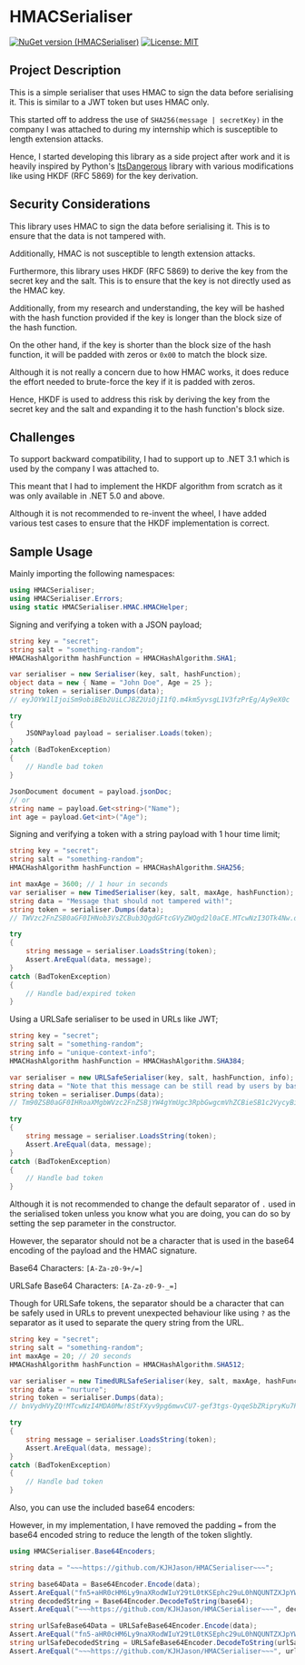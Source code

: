 # HMACSerialiser

[![NuGet version (HMACSerialiser)](https://img.shields.io/nuget/v/HMACSerialiser.svg)](https://www.nuget.org/packages/HMACSerialiser)
[![License: MIT](https://img.shields.io/badge/License-MIT-yellow.svg)](https://opensource.org/licenses/MIT)

## Project Description

This is a simple serialiser that uses HMAC to sign the data before serialising it. This is similar to a JWT token but uses HMAC only.

This started off to address the use of `SHA256(message | secretKey)` in the company I was attached to during my internship which is susceptible to length extension attacks.

Hence, I started developing this library as a side project after work and it is heavily inspired by Python's [ItsDangerous](https://github.com/pallets/itsdangerous) library with various modifications like using HKDF (RFC 5869) for the key derivation.

## Security Considerations

This library uses HMAC to sign the data before serialising it. This is to ensure that the data is not tampered with.

Additionally, HMAC is not susceptible to length extension attacks.

Furthermore, this library uses HKDF (RFC 5869) to derive the key from the secret key and the salt. This is to ensure that the key is not directly used as the HMAC key.

Additionally, from my research and understanding, the key will be hashed with the hash function provided if the key is longer than the block size of the hash function.

On the other hand, if the key is shorter than the block size of the hash function, it will be padded with zeros or `0x00` to match the block size.

Although it is not really a concern due to how HMAC works, it does reduce the effort needed to brute-force the key if it is padded with zeros.

Hence, HKDF is used to address this risk by deriving the key from the secret key and the salt and expanding it to the hash function's block size.

## Challenges

To support backward compatibility, I had to support up to .NET 3.1 which is used by the company I was attached to.

This meant that I had to implement the HKDF algorithm from scratch as it was only available in .NET 5.0 and above.

Although it is not recommended to re-invent the wheel, I have added various test cases to ensure that the HKDF implementation is correct.

## Sample Usage

Mainly importing the following namespaces:

```csharp
using HMACSerialiser;
using HMACSerialiser.Errors;
using static HMACSerialiser.HMAC.HMACHelper;
```

Signing and verifying a token with a JSON payload;

```csharp
string key = "secret";
string salt = "something-random";
HMACHashAlgorithm hashFunction = HMACHashAlgorithm.SHA1;

var serialiser = new Serialiser(key, salt, hashFunction);
object data = new { Name = "John Doe", Age = 25 };
string token = serialiser.Dumps(data);
// eyJOYW1lIjoiSm9obiBEb2UiLCJBZ2UiOjI1fQ.m4km5yvsgL1V3fzPrEg/Ay9eX0c

try 
{
    JSONPayload payload = serialiser.Loads(token);
}
catch (BadTokenException) 
{
    // Handle bad token
}

JsonDocument document = payload.jsonDoc;
// or
string name = payload.Get<string>("Name");
int age = payload.Get<int>("Age");
```

Signing and verifying a token with a string payload with 1 hour time limit;

```csharp
string key = "secret";
string salt = "something-random";
HMACHashAlgorithm hashFunction = HMACHashAlgorithm.SHA256;

int maxAge = 3600; // 1 hour in seconds
var serialiser = new TimedSerialiser(key, salt, maxAge, hashFunction);
string data = "Message that should not tampered with!";
string token = serialiser.Dumps(data);
// TWVzc2FnZSB0aGF0IHNob3VsZCBub3QgdGFtcGVyZWQgd2l0aCE.MTcwNzI3OTk4Nw.dTOD5GbC/V46IAKKMpIFJQF7kG+7wKjq3aoZWbB9cDE

try 
{
    string message = serialiser.LoadsString(token);
    Assert.AreEqual(data, message);
}
catch (BadTokenException) 
{
    // Handle bad/expired token
}
```

Using a URLSafe serialiser to be used in URLs like JWT;

```csharp
string key = "secret";
string salt = "something-random";
string info = "unique-context-info";
HMACHashAlgorithm hashFunction = HMACHashAlgorithm.SHA384;

var serialiser = new URLSafeSerialiser(key, salt, hashFunction, info);
string data = "Note that this message can be still read by users by base64 decoding it!";
string token = serialiser.Dumps(data);
// Tm90ZSB0aGF0IHRoaXMgbWVzc2FnZSBjYW4gYmUgc3RpbGwgcmVhZCBieSB1c2VycyBieSBiYXNlNjQgZGVjb2RpbmcgaXQh.zNYNQ2Uq3OayBPRn6ItYRUzSmCmb5vHbTAfgJPK9GzEHxdrFQen5yLR2HZo7q-Kn

try 
{
    string message = serialiser.LoadsString(token);
    Assert.AreEqual(data, message);
}
catch (BadTokenException) 
{
    // Handle bad token
}
```

Although it is not recommended to change the default separator of `.` used in the serialised token unless you know what you are doing, you can do so by setting the sep parameter in the constructor.

However, the separator should not be a character that is used in the base64 encoding of the payload and the HMAC signature.

Base64 Characters: `[A-Za-z0-9+/=]`

URLSafe Base64 Characters: `[A-Za-z0-9-_=]`

Though for URLSafe tokens, the separator should be a character that can be safely used in URLs to prevent unexpected behaviour like using `?` as the separator as it used to separate the query string from the URL.

```csharp
string key = "secret";
string salt = "something-random";
int maxAge = 20; // 20 seconds
HMACHashAlgorithm hashFunction = HMACHashAlgorithm.SHA512;

var serialiser = new TimedURLSafeSerialiser(key, salt, maxAge, hashFunction, sep: "!");
string data = "nurture";
string token = serialiser.Dumps(data);
// bnVydHVyZQ!MTcwNzI4MDA0Mw!8StFXyv9pg6mwvCU7-gef3tgs-QyqeSbZRipryKu7PUyG3DNOhsyjVDKcH3-kFCEvDpQI4DxSleOsm9mV4VW9w

try 
{
    string message = serialiser.LoadsString(token);
    Assert.AreEqual(data, message);
}
catch (BadTokenException) 
{
    // Handle bad token
}
```

Also, you can use the included base64 encoders:

However, in my implementation, I have removed the padding `=` from the base64 encoded string to reduce the length of the token slightly.

```csharp
using HMACSerialiser.Base64Encoders;

string data = "~~~https://github.com/KJHJason/HMACSerialiser~~~";

string base64Data = Base64Encoder.Encode(data);
Assert.AreEqual("fn5+aHR0cHM6Ly9naXRodWIuY29tL0tKSEphc29uL0hNQUNTZXJpYWxpc2Vyfn5+", base64Data);
string decodedString = Base64Encoder.DecodeToString(base64);
Assert.AreEqual("~~~https://github.com/KJHJason/HMACSerialiser~~~", decodedString);

string urlSafeBase64Data = URLSafeBase64Encoder.Encode(data);
Assert.AreEqual("fn5-aHR0cHM6Ly9naXRodWIuY29tL0tKSEphc29uL0hNQUNTZXJpYWxpc2Vyfn5-", urlSafeDecodedString);
string urlSafeDecodedString = URLSafeBase64Encoder.DecodeToString(urlSafeBase64Data);
Assert.AreEqual("~~~https://github.com/KJHJason/HMACSerialiser~~~", urlSafeBase64Data);
```
